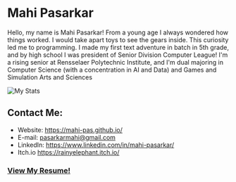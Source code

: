 # Mahi Pasarkar
Hello, my name is Mahi Pasarkar!
From a young age I always wondered how things worked. I would take apart toys to see the gears inside.
This curiosity led me to programming. I made my first text adventure in batch in 5th grade, 
and by high school I was president of Senior Division Computer League!
I'm a rising senior at Rensselaer Polytechnic Institute, 
and I'm dual majoring in Computer Science 
(with a concentration in AI and Data) and 
Games and Simulation Arts and Sciences

![My Stats](https://readmestats.999857.xyz/api?username=mahi-pas&theme=dracula&show_icons=true)

## Contact Me:
- Website: https://mahi-pas.github.io/ 
- E-mail: pasarkarmahi@gmail.com
- LinkedIn: https://www.linkedin.com/in/mahi-pasarkar/ 
- Itch.io https://rainyelephant.itch.io/

### [View My Resume!](https://mahi-pas.github.io/Resume/ResumeCS.pdf)

